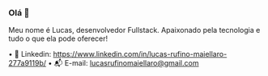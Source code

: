 ### Olá 👋

Meu nome é Lucas, desenvolvedor Fullstack. Apaixonado pela tecnologia e tudo o que ela pode oferecer!

• :pushpin: Linkedin: https://www.linkedin.com/in/lucas-rufino-maiellaro-277a9119b/
• :mailbox_with_mail: E-mail: lucasrufinomaiellaro@gmail.com
